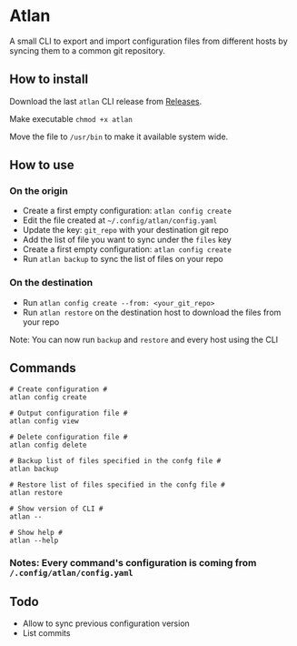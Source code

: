 # Atlan

A small CLI to export and import configuration files from different hosts by syncing them to a common git repository.

## How to install

Download the last `atlan` CLI release from [Releases](/releases).

Make executable `chmod +x atlan`

Move the file to `/usr/bin` to make it available system wide.

## How to use

### On the origin
- Create a first empty configuration: `atlan config create`
- Edit the file created at `~/.config/atlan/config.yaml`
- Update the key: `git_repo` with your destination git repo
- Add the list of file you want to sync under the `files` key
- Create a first empty configuration: `atlan config create`
- Run `atlan backup` to sync the list of files on your repo

### On the destination
- Run `atlan config create --from: <your_git_repo>`
- Run `atlan restore` on the destination host to download the files from your repo

Note: You can now run `backup` and `restore` and every host using the CLI

## Commands
```
# Create configuration #
atlan config create

# Output configuration file #
atlan config view

# Delete configuration file #
atlan config delete

# Backup list of files specified in the confg file #
atlan backup

# Restore list of files specified in the confg file #
atlan restore

# Show version of CLI #
atlan --

# Show help #
atlan --help
```

### Notes: Every command's configuration is coming from `/.config/atlan/config.yaml`

## Todo

- Allow to sync previous configuration version
- List commits
